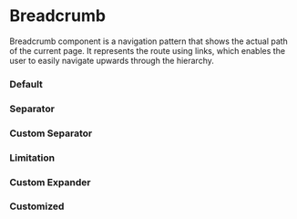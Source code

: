 # Breadcrumb

Breadcrumb component is a navigation pattern that shows the actual path of the current page.
It represents the route using links, which enables the user to easily navigate upwards through
the hierarchy.

<Playground />

<Usage />

<Api />

<Examples />

### Default

<Example value="default" />

### Separator

<Example value="separator" />

### Custom Separator

<Example value="custom-separator" />

### Limitation

<Example value="limitation" />

### Custom Expander

<Example value="custom-expander" />

### Customized

<Example value="customized" />

<Checklist 
    accessibility={false}
    bidirectionality={false}
    cssParts={false}
    cssVariables={false}
    documentation={false}
    examples={false}
    events={false}
    keyboard={false}
    methods={false}
    playground={false}
    properties={false}
    skeleton={false}
    slots={false}
/>

<LastModified />
